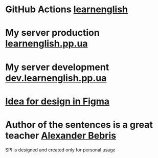 # GitHub Actions [**learnenglish**](https://ilyadevn.github.io/learnenglish_frontend)
# My server production [**learnenglish.pp.ua**](https://learnenglish.pp.ua) 
# My server development [**dev.learnenglish.pp.ua**](https://dev.learnenglish.pp.ua) 
# [**Idea for design in Figma**](https://www.figma.com/file/3jwk1NgL33lgIct26aPXE7/Academy-kids?node-id=129%3A496)
# Author of the sentences is a great teacher [Alexander Bebris](https://www.youtube.com/playlist?list=PLD6SPjEPomasNzHuJpcS1Fxa2PYf1Bm-x)
SPI is designed and created only for personal usage
